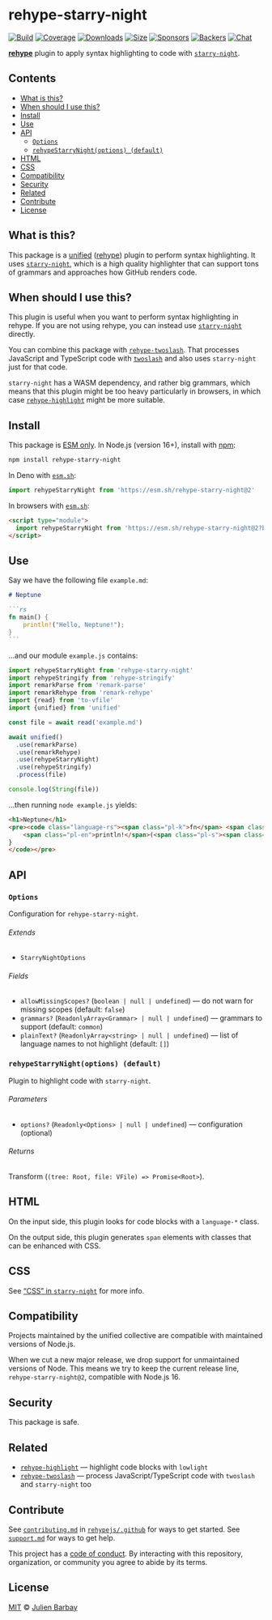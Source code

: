 # rehype-starry-night

[![Build][badge-build-image]][badge-build-url]
[![Coverage][badge-coverage-image]][badge-coverage-url]
[![Downloads][badge-downloads-image]][badge-downloads-url]
[![Size][badge-size-image]][badge-size-url]
[![Sponsors][badge-sponsors-image]][badge-collective-url]
[![Backers][badge-backers-image]][badge-collective-url]
[![Chat][badge-chat-image]][badge-chat-url]

**[rehype][github-rehype]** plugin to apply syntax highlighting to code with
[`starry-night`][github-starry-night].

## Contents

* [What is this?](#what-is-this)
* [When should I use this?](#when-should-i-use-this)
* [Install](#install)
* [Use](#use)
* [API](#api)
  * [`Options`](#options)
  * [`rehypeStarryNight(options) (default)`](#rehypestarrynightoptions-default)
* [HTML](#html)
* [CSS](#css)
* [Compatibility](#compatibility)
* [Security](#security)
* [Related](#related)
* [Contribute](#contribute)
* [License](#license)

## What is this?

This package is a [unified][github-unified] ([rehype][github-rehype]) plugin to
perform syntax highlighting.
It uses [`starry-night`][github-starry-night],
which is a high quality highlighter that can support tons of grammars and
approaches how GitHub renders code.

## When should I use this?

This plugin is useful when you want to perform syntax highlighting in rehype.
If you are not using rehype,
you can instead use [`starry-night`][github-starry-night] directly.

You can combine this package with [`rehype-twoslash`][github-rehype-twoslash].
That processes JavaScript and TypeScript code with [`twoslash`][twoslash] and
also uses `starry-night` just for that code.

`starry-night` has a WASM dependency,
and rather big grammars,
which means that this plugin might be too heavy particularly in browsers,
in which case [`rehype-highlight`][github-rehype-highlight] might be more
suitable.

## Install

This package is [ESM only][github-gist-esm].
In Node.js (version 16+), install with [npm][npm-install]:

```sh
npm install rehype-starry-night
```

In Deno with [`esm.sh`][esmsh]:

```js
import rehypeStarryNight from 'https://esm.sh/rehype-starry-night@2'
```

In browsers with [`esm.sh`][esmsh]:

```html
<script type="module">
  import rehypeStarryNight from 'https://esm.sh/rehype-starry-night@2?bundle'
</script>
```

## Use

Say we have the following file `example.md`:

````markdown
# Neptune

```rs
fn main() {
    println!("Hello, Neptune!");
}
```
````

…and our module `example.js` contains:

```js
import rehypeStarryNight from 'rehype-starry-night'
import rehypeStringify from 'rehype-stringify'
import remarkParse from 'remark-parse'
import remarkRehype from 'remark-rehype'
import {read} from 'to-vfile'
import {unified} from 'unified'

const file = await read('example.md')

await unified()
  .use(remarkParse)
  .use(remarkRehype)
  .use(rehypeStarryNight)
  .use(rehypeStringify)
  .process(file)

console.log(String(file))
```

…then running `node example.js` yields:

```html
<h1>Neptune</h1>
<pre><code class="language-rs"><span class="pl-k">fn</span> <span class="pl-en">main</span>() {
    <span class="pl-en">println!</span>(<span class="pl-s"><span class="pl-pds">"</span>Hello, Neptune!<span class="pl-pds">"</span></span>);
}
</code></pre>
```

## API

### `Options`

Configuration for `rehype-starry-night`.

###### Extends

* `StarryNightOptions`

###### Fields

* `allowMissingScopes?` (`boolean | null | undefined`)
  — do not warn for missing scopes (default: `false`)
* `grammars?` (`ReadonlyArray<Grammar> | null | undefined`)
  — grammars to support (default: `common`)
* `plainText?` (`ReadonlyArray<string> | null | undefined`)
  — list of language names to not highlight (default: `[]`)

### `rehypeStarryNight(options) (default)`

Plugin to highlight code with `starry-night`.

###### Parameters

* `options?` (`Readonly<Options> | null | undefined`)
  — configuration (optional)

###### Returns

Transform (`(tree: Root, file: VFile) => Promise<Root>`).

## HTML

On the input side,
this plugin looks for code blocks with a `language-*` class.

On the output side,
this plugin generates `span` elements with classes that can be enhanced with
CSS.

## CSS

See [“CSS” in `starry-night`][github-starry-night-css] for more info.

## Compatibility

Projects maintained by the unified collective are compatible with maintained
versions of Node.js.

When we cut a new major release, we drop support for unmaintained versions of
Node.
This means we try to keep the current release line, `rehype-starry-night@2`,
compatible with Node.js 16.

## Security

This package is safe.

## Related

* [`rehype-highlight`][github-rehype-highlight]
  — highlight code blocks with `lowlight`
* [`rehype-twoslash`][github-rehype-twoslash]
  — process JavaScript/TypeScript code with `twoslash` and `starry-night` too

## Contribute

See [`contributing.md`][health-contributing] in [`rehypejs/.github`][health]
for ways to get started.
See [`support.md`][health-support] for ways to get help.

This project has a [code of conduct][health-coc].
By interacting with this repository, organization, or community you agree to
abide by its terms.

## License

[MIT][file-license] © [Julien Barbay][github-y-nk]

<!-- Definitions -->

[badge-backers-image]: https://opencollective.com/unified/backers/badge.svg

[badge-build-image]: https://github.com/rehypejs/rehype-starry-night/actions/workflows/main.yml/badge.svg

[badge-build-url]: https://github.com/rehypejs/rehype-starry-night/actions

[badge-collective-url]: https://opencollective.com/unified

[badge-coverage-image]: https://img.shields.io/codecov/c/github/rehypejs/rehype-starry-night.svg

[badge-coverage-url]: https://codecov.io/github/rehypejs/rehype-starry-night

[badge-downloads-image]: https://img.shields.io/npm/dm/rehype-starry-night.svg

[badge-downloads-url]: https://www.npmjs.com/package/rehype-starry-night

[badge-size-image]: https://img.shields.io/bundlejs/size/rehype-starry-night

[badge-size-url]: https://bundlejs.com/?q=rehype-starry-night

[badge-sponsors-image]: https://opencollective.com/unified/sponsors/badge.svg

[badge-chat-image]: https://img.shields.io/badge/chat-discussions-success.svg

[badge-chat-url]: https://github.com/rehypejs/rehype/discussions

[esmsh]: https://esm.sh

[file-license]: license

[github-gist-esm]: https://gist.github.com/sindresorhus/a39789f98801d908bbc7ff3ecc99d99c

[github-rehype]: https://github.com/rehypejs/rehype

[github-rehype-highlight]: https://github.com/rehypejs/rehype-highlight

[github-rehype-twoslash]: https://github.com/rehypejs/rehype-twoslash

[github-starry-night]: https://github.com/wooorm/starry-night

[github-starry-night-css]: https://github.com/wooorm/starry-night#css

[github-unified]: https://github.com/unifiedjs/unified

[github-y-nk]: https://github.com/y-nk

[health-coc]: https://github.com/rehypejs/.github/blob/main/code-of-conduct.md

[health-contributing]: https://github.com/rehypejs/.github/blob/main/contributing.md

[health-support]: https://github.com/rehypejs/.github/blob/main/support.md

[health]: https://github.com/rehypejs/.github

[npm-install]: https://docs.npmjs.com/cli/install

[twoslash]: https://twoslash.netlify.app
